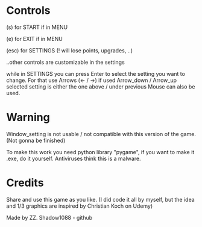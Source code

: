 # Controls

(s) for START if in MENU

(e) for EXIT if in MENU

(esc) for SETTINGS (! will lose points, upgrades, ..)

..other controls are customizable in the settings 

while in SETTINGS
	you can press Enter to select the setting you want to change.
         For that use Arrows (<- / ->)
	  if used Arrow_down / Arrow_up selected setting is either the one above / under previous
	Mouse can also be used.

# Warning
Window_setting is not usable / not compatible with this version of the game. (Not gonna be finished)

To make this work you need python library "pygame", if you want to make it .exe, do it yourself. Antiviruses think this is a malware.


# Credits
Share and use this game as you like. (I did code it all by myself, but the idea and 1/3 graphics are inspired by Christian Koch on Udemy)

Made by ZZ.
Shadow1088 - github


